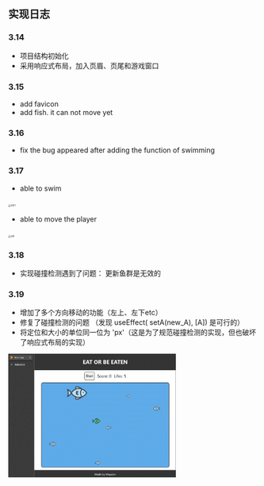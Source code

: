 ## 实现日志

### 3.14

+ 项目结构初始化
+ 采用响应式布局，加入页眉、页尾和游戏窗口

### 3.15

+ add favicon
+ add fish. it can not move yet

### 3.16

+ fix the bug appeared after adding the function of swimming

### 3.17

+ able to swim

<img src="./log-img/GIF1.gif" alt="GIF1" style="zoom: 33%;" />

+ able to move the player

<img src="./log-img/GIF.gif" alt="GIF" style="zoom:33%;" />

### 3.18

+ 实现碰撞检测遇到了问题： 更新鱼群是无效的

### 3.19

+ 增加了多个方向移动的功能（左上、左下etc）
+ 修复了碰撞检测的问题 （发现 useEffect( setA(new_A), [A]) 是可行的）
+ 将定位和大小的单位同一位为 'px'（这是为了规范碰撞检测的实现，但也破坏了响应式布局的实现）

<img src="./log-img/GIF3.gif" alt="GIF3" style="zoom:33%;" />